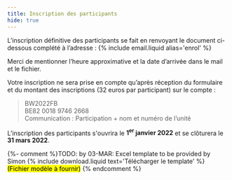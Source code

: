 ```yaml
---
title: Inscription des participants
hide: true
---
```

L’inscription définitive des participants se fait en renvoyant le document ci-dessous complété à l’adresse :
{% include email.liquid alias='enrol' %}

Merci de mentionner l’heure approximative et la date d’arrivée dans le mail et le fichier.

Votre inscription ne sera prise en compte qu’après réception du formulaire et du montant des inscriptions
(32 euros par participant) sur le compte :

> BW2022FB  
> BE82 0018 9746 2668  
> Communication : Participation + nom et numéro de l’unité

L’inscription des participants s'ouvrira le **1<sup>er</sup> janvier 2022** et se clôturera le **31 mars 2022**.

{%- comment %}TODO: by 03-MAR: Excel template to be provided by Simon
{% include download.liquid text='Télécharger le template' %}
<mark>(Fichier modèle à fournir)</mark>
{% endcomment %}
